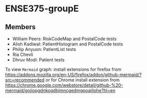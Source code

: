 # ENSE375-groupE

## Members

* William Peers: RiskCodeMap and PostalCode tests
* Alish Kadiwal: PatientHistogram and PostalCode tests
* Philip Anyuon: PatientList tests
* Ria Chevli
* Dhruv Modi: Patient tests

To view `Mermaid` graph: install extensions for firefox from https://addons.mozilla.org/en-US/firefox/addon/github-mermaid/?src=recommended
                        or for Chrome install extension from https://chrome.google.com/webstore/detail/github-%20-mermaid/goiiopgdnkogdbjmncgedmgpoajilohe?hl=en
